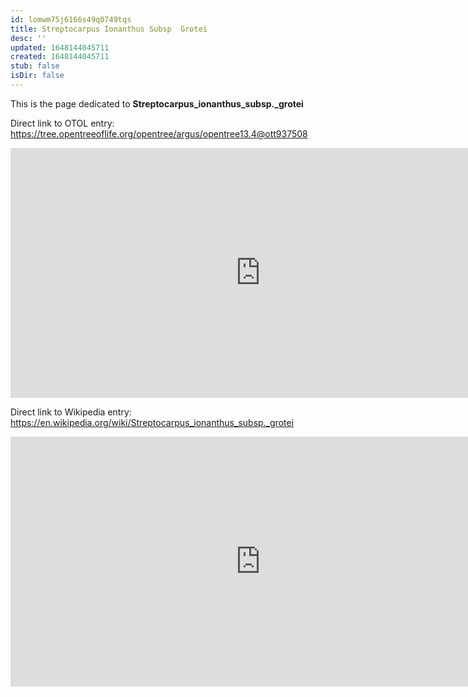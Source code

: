 ```yaml
---
id: lomwm75j6166s49q0749tqs
title: Streptocarpus Ionanthus Subsp  Grotei
desc: ''
updated: 1648144045711
created: 1648144045711
stub: false
isDir: false
---
```

This is the page dedicated to **Streptocarpus_ionanthus_subsp._grotei**


Direct link to OTOL entry: https://tree.opentreeoflife.org/opentree/argus/opentree13.4@ott937508



<html>
    <body>
    <iframe src="https://tree.opentreeoflife.org/opentree/argus/opentree13.4@ott937508"
    width="800" height="400" frameborder="0" allowfullscreen> </iframe>
    </body>
</html>
    


Direct link to Wikipedia entry: https://en.wikipedia.org/wiki/Streptocarpus_ionanthus_subsp._grotei



<html>
    <body>
    <iframe src="https://en.wikipedia.org/wiki/Streptocarpus_ionanthus_subsp._grotei"
    width="800" height="400" frameborder="0" allowfullscreen> </iframe>
    </body>
</html>
    
